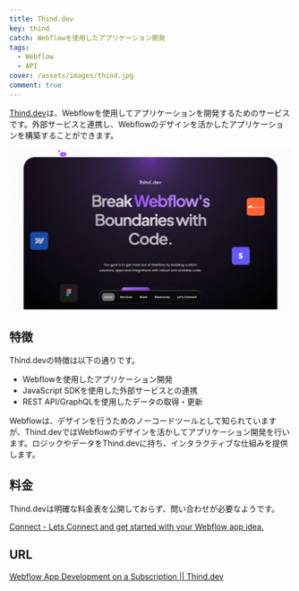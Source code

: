 ```yaml
---
title: Thind.dev
key: thind
catch: Webflowを使用したアプリケーション開発
tags:
  - Webflow
  - API
cover: /assets/images/thind.jpg
comment: true
---
```


[Thind.dev](https://thind.dev/)は、Webflowを使用してアプリケーションを開発するためのサービスです。外部サービスと連携し、Webflowのデザインを活かしたアプリケーションを構築することができます。

[![Thind.devのWebサイト](/assets/images/thind.jpg)](https://thind.dev/)

<!--more-->

## 特徴

Thind.devの特徴は以下の通りです。

- Webflowを使用したアプリケーション開発
- JavaScript SDKを使用した外部サービスとの連携
- REST API/GraphQLを使用したデータの取得・更新

Webflowは、デザインを行うためのノーコードツールとして知られていますが、Thind.devではWebflowのデザインを活かしてアプリケーション開発を行います。ロジックやデータをThind.devに持ち、インタラクティブな仕組みを提供します。

## 料金

Thind.devは明確な料金表を公開しておらず、問い合わせが必要なようです。

[Connect - Lets Connect and get started with your Webflow app idea.](https://thind.dev/connect)

## URL

[Webflow App Development on a Subscription \|\| Thind.dev](https://thind.dev/)
